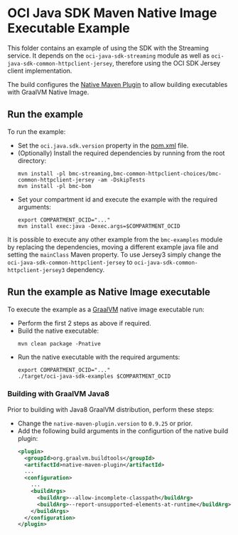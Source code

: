 # OCI Java SDK Maven Native Image Executable Example

This folder contains an example of using the SDK with the Streaming service.
It depends on the `oci-java-sdk-streaming` module as well as `oci-java-sdk-common-httpclient-jersey`,
therefore using the OCI SDK Jersey client implementation.

The build configures the [Native Maven Plugin](https://graalvm.github.io/native-build-tools/latest/maven-plugin.html) to allow building executables
with GraalVM Native Image.

## Run the example

To run the example:

- Set the `oci.java.sdk.version` property in the [pom.xml](pom.xml) file.
- (Optionally) Install the required dependencies by running from the root directory:
  ```shell
  mvn install -pl bmc-streaming,bmc-common-httpclient-choices/bmc-common-httpclient-jersey -am -DskipTests
  mvn install -pl bmc-bom
  ```
- Set your compartment id and execute the example with the required arguments:
  ```shell
  export COMPARTMENT_OCID="..."
  mvn install exec:java -Dexec.args=$COMPARTMENT_OCID
  ```

It is possible to execute any other example from the `bmc-examples` module by replacing the dependencies,
moving a different example java file and setting the `mainClass` Maven property.
To use Jersey3 simply change the `oci-java-sdk-common-httpclient-jersey` to `oci-java-sdk-common-httpclient-jersey3`
dependency.

## Run the example as Native Image executable

To execute the example as a [GraalVM](https://www.graalvm.org/) native image executable run:
- Perform the first 2 steps as above if required.
- Build the native executable:
  ```shell
  mvn clean package -Pnative
  ```
- Run the native executable with the required arguments:
  ```shell
  export COMPARTMENT_OCID="..."
  ./target/oci-java-sdk-examples $COMPARTMENT_OCID
  ```
  
### Building with GraalVM Java8

Prior to building with Java8 GraalVM distribution, perform these steps:
- Change the `native-maven-plugin.version` to `0.9.25` or prior.
- Add the following build arguments in the configurtion of the native build plugin:
  ```xml
  <plugin>
    <groupId>org.graalvm.buildtools</groupId>
    <artifactId>native-maven-plugin</artifactId>
    ...
    <configuration>
      ...
      <buildArgs>
        <buildArg>--allow-incomplete-classpath</buildArg>
        <buildArg>--report-unsupported-elements-at-runtime</buildArg>
      </buildArgs>
    </configuration>
  </plugin>
  ```
